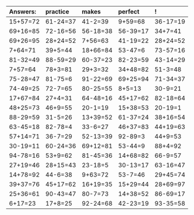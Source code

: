 | Answers: | practice | makes | perfect | ! |
| :--- | :--- | :--- | :--- | :--- |
| 15+57=72 | 61-24=37 | 41-2=39 | 9+59=68 | 36-17=19 | 
| 69+16=85 | 72-16=56 | 56-18=38 | 56-39=17 | 34+7=41 | 
| 69+26=95 | 28+24=52 | 7+56=63 | 41-19=22 | 28+24=52 | 
| 7+64=71 | 39+5=44 | 18+66=84 | 53-47=6 | 73-57=16 | 
| 81-32=49 | 88-59=29 | 60-37=23 | 82-23=59 | 43-14=29 | 
| 7+57=64 | 78+3=81 | 29+3=32 | 34+48=82 | 51-3=48 | 
| 75-28=47 | 81-75=6 | 91-22=69 | 69+25=94 | 71-34=37 | 
| 74-49=25 | 72-7=65 | 80-25=55 | 8+5=13 | 30-9=21 | 
| 17+67=84 | 27+4=31 | 64-48=16 | 45+17=62 | 82-18=64 | 
| 48+25=73 | 46+9=55 | 20-1=19 | 15+38=53 | 20-19=1 | 
| 88-29=59 | 31-5=26 | 13+39=52 | 61-37=24 | 38+16=54 | 
| 63-45=18 | 82-78=4 | 33-6=27 | 46+37=83 | 44+19=63 | 
| 57+14=71 | 36-7=29 | 52-13=39 | 92-89=3 | 44+9=53 | 
| 30-19=11 | 60-24=36 | 69+12=81 | 53-44=9 | 88+4=92 | 
| 94-78=16 | 53+9=62 | 81-45=36 | 14+68=82 | 66-9=57 | 
| 27+19=46 | 28+15=43 | 23-18=5 | 30-13=17 | 63-16=47 | 
| 14+78=92 | 44-6=38 | 9+63=72 | 53-7=46 | 29+45=74 | 
| 39+37=76 | 45+17=62 | 16+19=35 | 15+29=44 | 28+69=97 | 
| 25+36=61 | 90-43=47 | 80-7=73 | 14+38=52 | 86-69=17 | 
| 6+17=23 | 17+8=25 | 92-24=68 | 42-23=19 | 93-35=58 | 
